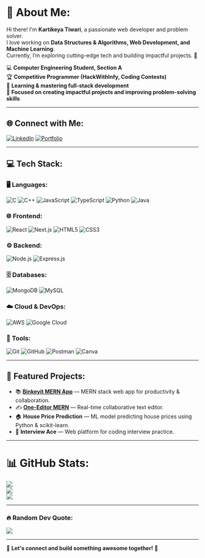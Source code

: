 # 💫 About Me:
Hi there! I'm **Kartikeya Tiwari**, a passionate web developer and problem solver.  
I love working on **Data Structures & Algorithms, Web Development, and Machine Learning**.  
Currently, I’m exploring cutting-edge tech and building impactful projects. 🚀

💻 **Computer Engineering Student, Section A**  
🏆 **Competitive Programmer (HackWithInfy, Coding Contests)**  
🌱 **Learning & mastering full-stack development**  
🎯 **Focused on creating impactful projects and improving problem-solving skills**  

---

## 🌐 Connect with Me:
[![LinkedIn](https://img.shields.io/badge/LinkedIn-%230077B5.svg?style=for-the-badge&logo=linkedin&logoColor=white)](https://www.linkedin.com/in/kartikeya-tiwari-776a8027a/)
[![Portfolio](https://img.shields.io/badge/Portfolio-%23000000.svg?style=for-the-badge&logo=About.me&logoColor=white)](https://github.com/kartikeya-24)

---

## 💻 Tech Stack:
### 🖥️ Languages:
![C](https://img.shields.io/badge/C-%2300599C.svg?style=for-the-badge&logo=c&logoColor=white)
![C++](https://img.shields.io/badge/C++-%2300599C.svg?style=for-the-badge&logo=c%2B%2B&logoColor=white)
![JavaScript](https://img.shields.io/badge/JavaScript-F7DF1E.svg?style=for-the-badge&logo=javascript&logoColor=black)
![TypeScript](https://img.shields.io/badge/TypeScript-3178C6.svg?style=for-the-badge&logo=typescript&logoColor=white)
![Python](https://img.shields.io/badge/Python-3776AB.svg?style=for-the-badge&logo=python&logoColor=white)
![Java](https://img.shields.io/badge/Java-%23ED8B00.svg?style=for-the-badge&logo=openjdk&logoColor=white)

### 🌐 Frontend:
![React](https://img.shields.io/badge/React-20232A.svg?style=for-the-badge&logo=react&logoColor=61DAFB)
![Next.js](https://img.shields.io/badge/Next-black?style=for-the-badge&logo=next.js&logoColor=white)
![HTML5](https://img.shields.io/badge/HTML5-E34F26.svg?style=for-the-badge&logo=html5&logoColor=white)
![CSS3](https://img.shields.io/badge/CSS3-1572B6.svg?style=for-the-badge&logo=css3&logoColor=white)

### ⚙️ Backend:
![Node.js](https://img.shields.io/badge/Node.js-339933.svg?style=for-the-badge&logo=nodedotjs&logoColor=white)
![Express.js](https://img.shields.io/badge/Express.js-404d59.svg?style=for-the-badge)

### 🗄️ Databases:
![MongoDB](https://img.shields.io/badge/MongoDB-4ea94b.svg?style=for-the-badge&logo=mongodb&logoColor=white)
![MySQL](https://img.shields.io/badge/MySQL-4479A1.svg?style=for-the-badge&logo=mysql&logoColor=white)

### ☁️ Cloud & DevOps:
![AWS](https://img.shields.io/badge/AWS-FF9900.svg?style=for-the-badge&logo=amazon-aws&logoColor=white)
![Google Cloud](https://img.shields.io/badge/Google%20Cloud-4285F4.svg?style=for-the-badge&logo=google-cloud&logoColor=white)

### 🎨 Tools:
![Git](https://img.shields.io/badge/Git-F05032.svg?style=for-the-badge&logo=git&logoColor=white)
![GitHub](https://img.shields.io/badge/GitHub-181717.svg?style=for-the-badge&logo=github&logoColor=white)
![Postman](https://img.shields.io/badge/Postman-FF6C37.svg?style=for-the-badge&logo=postman&logoColor=white)
![Canva](https://img.shields.io/badge/Canva-00C4CC.svg?style=for-the-badge&logo=canva&logoColor=white)

---

## 🚀 Featured Projects:
- 📚 [**Binkeyit MERN App**](https://binkeyit-mern-eqtc.vercel.app/) — MERN stack web app for productivity & collaboration.  
- ✍️ [**One-Editor MERN**](https://one-editor-mern-8cd3.vercel.app/) — Real-time collaborative text editor.  
- 🏠 **House Price Prediction** — ML model predicting house prices using Python & scikit-learn.  
- 🎯 **Interview Ace** — Web platform for coding interview practice.  

---

# 📊 GitHub Stats:
![](https://github-readme-stats.vercel.app/api?username=kartikeya-24&theme=omni&hide_border=false&include_all_commits=false&count_private=false)<br/>
![](https://github-readme-streak-stats.herokuapp.com/?user=kartikeya-24&theme=omni&hide_border=false)<br/>
![](https://github-readme-stats.vercel.app/api/top-langs/?username=kartikeya-24&theme=omni&hide_border=false&include_all_commits=false&count_private=false&layout=compact)

---

### 🔥 Random Dev Quote:
![](https://quotes-github-readme.vercel.app/api?type=horizontal&theme=radical)

---
🚀 **Let's connect and build something awesome together!** 🎯
